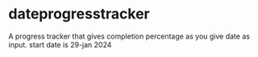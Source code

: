 # dateprogresstracker
A progress tracker that gives completion percentage as you give date as input. 
start date is 29-jan 2024 
